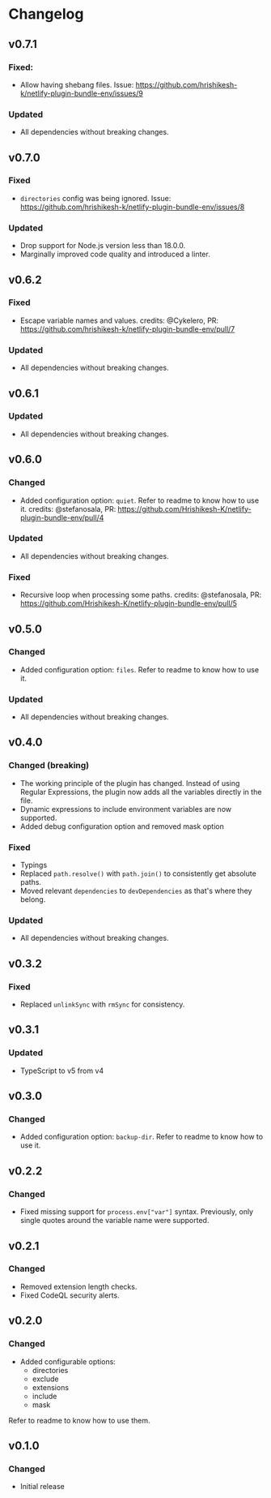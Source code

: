 # Changelog

## v0.7.1

### Fixed:
- Allow having shebang files. Issue: https://github.com/hrishikesh-k/netlify-plugin-bundle-env/issues/9

### Updated
- All dependencies without breaking changes.

## v0.7.0

### Fixed
- `directories` config was being ignored. Issue: https://github.com/hrishikesh-k/netlify-plugin-bundle-env/issues/8

### Updated

- Drop support for Node.js version less than 18.0.0.
- Marginally improved code quality and introduced a linter.

## v0.6.2
### Fixed
- Escape variable names and values. credits: @Cykelero, PR: https://github.com/hrishikesh-k/netlify-plugin-bundle-env/pull/7

### Updated
- All dependencies without breaking changes.

## v0.6.1
### Updated
- All dependencies without breaking changes.

## v0.6.0
### Changed
 - Added configuration option: `quiet`. Refer to readme to know how to use it. credits: @stefanosala, PR: https://github.com/Hrishikesh-K/netlify-plugin-bundle-env/pull/4

### Updated
- All dependencies without breaking changes.

### Fixed
- Recursive loop when processing some paths. credits: @stefanosala, PR: https://github.com/Hrishikesh-K/netlify-plugin-bundle-env/pull/5

## v0.5.0
### Changed
- Added configuration option: `files`. Refer to readme to know how to use it.

### Updated
- All dependencies without breaking changes.

## v0.4.0
### Changed (breaking)
- The working principle of the plugin has changed. Instead of using Regular Expressions, the plugin now adds all the variables directly in the file.
- Dynamic expressions to include environment variables are now supported.
- Added debug configuration option and removed mask option

### Fixed
- Typings
- Replaced `path.resolve()` with `path.join()` to consistently get absolute paths.
- Moved relevant `dependencies` to `devDependencies` as that's where they belong.

### Updated
- All dependencies without breaking changes.

## v0.3.2
### Fixed
- Replaced `unlinkSync` with `rmSync` for consistency.

## v0.3.1
### Updated
- TypeScript to v5 from v4

## v0.3.0
### Changed
- Added configuration option: `backup-dir`. Refer to readme to know how to use it.

## v0.2.2
### Changed
- Fixed missing support for `process.env["var"]` syntax. Previously, only single quotes around the variable name were supported.

## v0.2.1
### Changed
- Removed extension length checks.
- Fixed CodeQL security alerts.

## v0.2.0
### Changed
- Added configurable options:
  - directories
  - exclude
  - extensions
  - include
  - mask

Refer to readme to know how to use them.

## v0.1.0
### Changed
- Initial release
